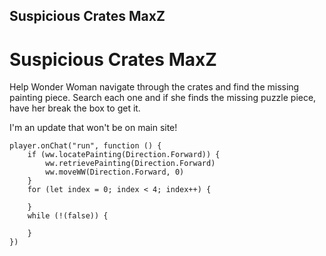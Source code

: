 ## Suspicious Crates MaxZ

# Suspicious Crates MaxZ
Help Wonder Woman navigate through the crates and find the missing painting piece. Search each one and if she finds the missing puzzle piece, have her break the box to get it.

I'm an update that won't be on main site!

```ghost
player.onChat("run", function () {
    if (ww.locatePainting(Direction.Forward)) {
        ww.retrievePainting(Direction.Forward)
        ww.moveWW(Direction.Forward, 0)
    }
    for (let index = 0; index < 4; index++) {
        
    }
    while (!(false)) {
        
    }	
})
```